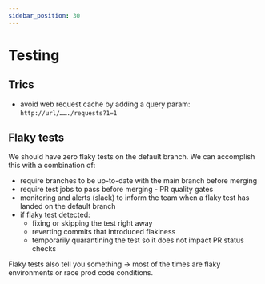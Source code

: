 ```yaml
---
sidebar_position: 30
---
```


# Testing

## Trics

- avoid web request cache by adding a query param: `http://url/……./requests?1=1`

## Flaky tests

We should have zero flaky tests on the default branch. We can accomplish this with a combination of:

- require branches to be up-to-date with the main branch before merging
- require test jobs to pass before merging - PR quality gates
- monitoring and alerts (slack) to inform the team when a flaky test has landed on the default branch
- if flaky test detected:
  - fixing or skipping the test right away
  - reverting commits that introduced flakiness
  - temporarily quarantining the test so it does not impact PR status checks

Flaky tests also tell you something -> most of the times are flaky environments or race prod code conditions.

